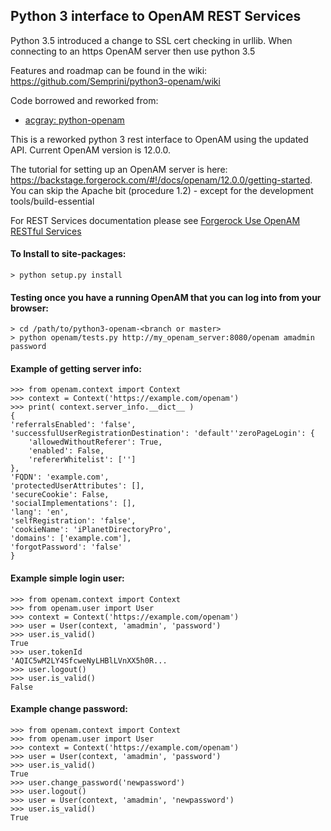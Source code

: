 Python 3 interface to OpenAM REST Services
-----------------------------------

Python 3.5 introduced a change to SSL cert checking in urllib. When connecting to an https OpenAM server then use python 3.5

Features and roadmap can be found in the wiki: https://github.com/Semprini/python3-openam/wiki

Code borrowed and reworked from:

 - [acgray: python-openam](https://github.com/acgray/python-openam)

This is a reworked python 3 rest interface to OpenAM using the updated API. Current OpenAM version is 12.0.0.

The tutorial for setting up an OpenAM server is here: https://backstage.forgerock.com/#!/docs/openam/12.0.0/getting-started. You can skip the Apache bit (procedure 1.2) - except for the development tools/build-essential

For REST Services documentation please see [Forgerock Use OpenAM RESTful Services](http://openam.forgerock.org/openam-documentation/openam-doc-source/doc/webhelp/dev-guide/chap-rest.html)

#### To Install to site-packages:
    > python setup.py install
    
#### Testing once you have a running OpenAM that you can log into from your browser:
    > cd /path/to/python3-openam-<branch or master>
    > python openam/tests.py http://my_openam_server:8080/openam amadmin password


#### Example of getting server info:

    >>> from openam.context import Context
    >>> context = Context('https://example.com/openam')
    >>> print( context.server_info.__dict__ )
	{
	'referralsEnabled': 'false',
	'successfulUserRegistrationDestination': 'default''zeroPageLogin': {
		'allowedWithoutReferer': True,
		'enabled': False,
		'refererWhitelist': ['']
	},
	'FQDN': 'example.com',
	'protectedUserAttributes': [],
	'secureCookie': False,
	'socialImplementations': [],
	'lang': 'en',
	'selfRegistration': 'false',
	'cookieName': 'iPlanetDirectoryPro',
	'domains': ['example.com'],
	'forgotPassword': 'false'
	}

#### Example simple login user:

    >>> from openam.context import Context
    >>> from openam.user import User
    >>> context = Context('https://example.com/openam')
    >>> user = User(context, 'amadmin', 'password')
	>>> user.is_valid()
	True
	>>> user.tokenId
	'AQIC5wM2LY4SfcweNyLHBlLVnXX5h0R...
	>>> user.logout()
	>>> user.is_valid()
	False
	
#### Example change password:

    >>> from openam.context import Context
    >>> from openam.user import User
    >>> context = Context('https://example.com/openam')
    >>> user = User(context, 'amadmin', 'password')
	>>> user.is_valid()
	True
	>>> user.change_password('newpassword')
	>>> user.logout()
    >>> user = User(context, 'amadmin', 'newpassword')
	>>> user.is_valid()
	True

